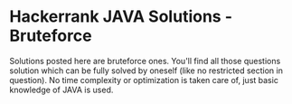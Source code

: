 # Hackerrank JAVA Solutions - Bruteforce

Solutions posted here are bruteforce ones. 
You'll find all those questions solution which can be fully solved by oneself (like no restricted section in question). 
No time complexity or optimization is taken care of, just basic knowledge of JAVA is used.
